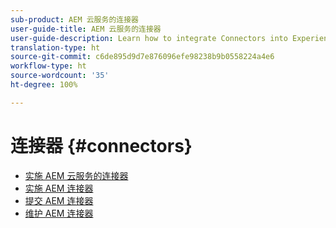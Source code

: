 ```yaml
---
sub-product: AEM 云服务的连接器
user-guide-title: AEM 云服务的连接器
user-guide-description: Learn how to integrate Connectors into Experience Manager as a Cloud Service.
translation-type: ht
source-git-commit: c6de895d9d7e876096efe98238b9b0558224a4e6
workflow-type: ht
source-wordcount: '35'
ht-degree: 100%

---
```



# 连接器 {#connectors}

+ [实施 AEM 云服务的连接器 ](/help/connectors/home.md)
+ [实施 AEM 连接器](implement.md)
+ [提交 AEM 连接器](submit.md)
+ [维护 AEM 连接器](maintain.md)
